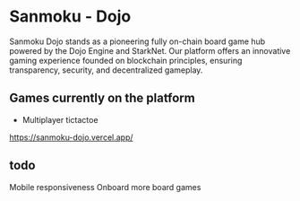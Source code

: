 # Sanmoku - Dojo
Sanmoku Dojo stands as a pioneering fully on-chain board game hub powered by the  Dojo Engine and StarkNet. Our platform offers an innovative gaming experience founded on blockchain principles, ensuring transparency, security, and decentralized gameplay.

## Games currently on the platform 
- Multiplayer tictactoe


https://sanmoku-dojo.vercel.app/

## todo
Mobile responsiveness
Onboard more board games